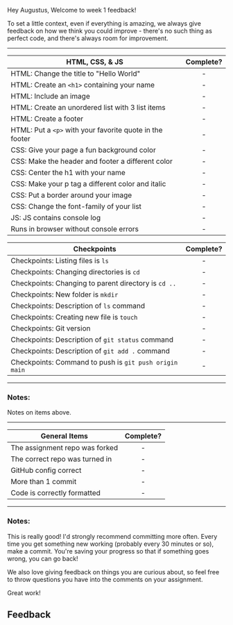 Hey Augustus, Welcome to week 1 feedback!

To set a little context, even if everything is amazing, we always give feedback on how we think you could improve - there's no such thing as perfect code, and there's always room for improvement.

---

| HTML, CSS, & JS                                          | Complete? |
| -------------------------------------------------------- | :-------: |
| HTML: Change the title to "Hello World"                  |     -     |
| HTML: Create an `<h1>` containing your name              |     -     |
| HTML: Include an image                                   |     -     |
| HTML: Create an unordered list with 3 list items         |     -     |
| HTML: Create a footer                                    |     -     |
| HTML: Put a `<p>` with your favorite quote in the footer |     -     |
| CSS: Give your page a fun background color               |     -     |
| CSS: Make the header and footer a different color        |     -     |
| CSS: Center the h1 with your name                        |     -     |
| CSS: Make your p tag a different color and italic        |     -     |
| CSS: Put a border around your image                      |     -     |
| CSS: Change the font-family of your list                 |     -     |
| JS: JS contains console log                              |     -     |
| Runs in browser without console errors                   |     -     |

| Checkpoints                                            | Complete? |
| ------------------------------------------------------ | :-------: |
| Checkpoints: Listing files is `ls`                     |     -     |
| Checkpoints: Changing directories is `cd`              |     -     |
| Checkpoints: Changing to parent directory is `cd ..`   |     -     |
| Checkpoints: New folder is `mkdir`                     |     -     |
| Checkpoints: Description of `ls` command               |     -     |
| Checkpoints: Creating new file is `touch`              |     -     |
| Checkpoints: Git version                               |     -     |
| Checkpoints: Description of `git status` command       |     -     |
| Checkpoints: Description of `git add .` command        |     -     |
| Checkpoints: Command to push is `git push origin main` |     -     |

---

### Notes:

Notes on items above.

---

| General Items                  | Complete? |
| ------------------------------ | :-------: |
| The assignment repo was forked |     -     |
| The correct repo was turned in |     -     |
| GitHub config correct          |     -     |
| More than 1 commit             |     -     |
| Code is correctly formatted    |     -     |

---

### Notes:

This is really good! I'd strongly recommend committing more often. Every time you get something new working (probably every 30 minutes or so), make a commit. You're saving your progress so that if something goes wrong, you can go back!

We also love giving feedback on things you are curious about, so feel free to throw questions you have into the comments on your assignment.

Great work!

## Feedback
